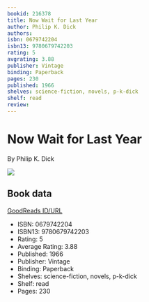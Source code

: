 ```yaml
---
bookid: 216378
title: Now Wait for Last Year
author: Philip K. Dick
authors: 
isbn: 0679742204
isbn13: 9780679742203
rating: 5
avgrating: 3.88
publisher: Vintage
binding: Paperback
pages: 230
published: 1966
shelves: science-fiction, novels, p-k-dick
shelf: read
review: 
---
```


# Now Wait for Last Year

By Philip K. Dick

![](https://i.gr-assets.com/images/S/compressed.photo.goodreads.com/books/1386923678l/216378.jpg)

## Book data

[GoodReads ID/URL](https://www.goodreads.com/book/show/216378)

- ISBN: 0679742204
- ISBN13: 9780679742203
- Rating: 5
- Average Rating: 3.88
- Published: 1966
- Publisher: Vintage
- Binding: Paperback
- Shelves: science-fiction, novels, p-k-dick
- Shelf: read
- Pages: 230

